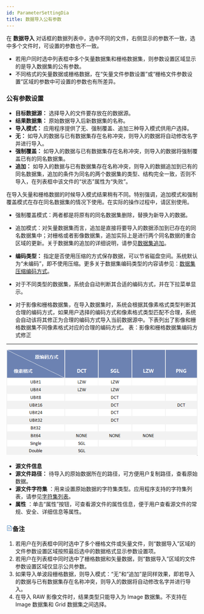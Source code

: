 ```yaml
---
id: ParameterSettingDia
title: 数据导入公有参数  
---  
```

在 **数据导入** 对话框的数据列表中，选中不同的文件，右侧显示的参数不一致，选中多个文件时，可设置的参数也不一致。

* 若用户同时选中列表框中多个矢量数据集和栅格数据集，则参数设置区域显示的是导入数据集的公有参数。
* 不同格式的矢量数据或栅格数据，在“矢量文件参数设置”或“栅格文件参数设置”区域的参数中可设置的参数也有所差异。

### 公有参数设置

* **目标数据源：** 选择导入的文件要存放在的数据源。
* **结果数据集：** 原始数据导入后新数据集的名称。
* **导入模式：** 应用程序提供了无、强制覆盖、追加三种导入模式供用户选择。 
* **无：** 如导入的数据与已有数据集存在名称冲突，则导入的数据将自动修改名字并进行导入。
* **强制覆盖：** 如导入的数据与已有数据集存在名称冲突，则导入的数据将强制覆盖已有的同名数据集。 
* **追加：** 如导入的数据与已有数据集存在名称冲突，则导入的数据追加到已有的同名数据集，追加的条件为同名的两个数据集的类型、结构完全一致，否则不导入，在列表框中该文件的“状态”属性为“失败”。

在导入矢量和栅格数据的时候导入模式结果稍有不同。特别强调，追加模式和强制覆盖模式在存在同名数据集的情况下使用。在实际的操作过程中，请区别使用。

* 强制覆盖模式：两者都是将原有的同名数据集删除，替换为新导入的数据。
* 追加模式：对矢量数据集而言，追加是直接将要导入的数据添加到已存在的同名数据集中；对栅格或者影像数据集，追加实际上是进行两个同名数据的重合区域的更新。关于数据集的追加的详细说明，请参见[数据集追加](DataAppend.html)。

* **编码类型：** 指定是否使用压缩的方式保存数据，可以节省磁盘空间。系统默认为“未编码”，即不使用压缩。更多关于数据集编码类型的内容请参见：[数据集压缩编码方式](../DataManagement/EncodeType.html)。 
* 对于不同类型的数据集，系统会自动判断其合适的编码方式，并在下拉菜单显示。
* 对于影像和栅格数据集，在导入数据集时，系统会根据其像素格式类型判断其合理的编码方式，如果用户选择的编码方式和像素格式类型匹配不合理，系统会自动该将其修正为合理的编码方式导入当前数据源中。下表列出了影像和栅格数据集不同像素格式对应的合理的编码方式。
表：影像和栅格数据集编码方式修正  
---  
![](img/EncodeTypeRec.png)  
* **源文件信息**
* **源文件路径：** 待导入的原始数据所在的路径，可方便用户复制路径，查看原始数据。
* **源文件字符集** ：用来设置原始数据的字符集类型。应用程序支持的字符集列表，请参见[字符集列表](../DataManagement/Charset.html)。
* **属性** ：单击“属性”按钮，可查看源文件的属性信息，便于用户查看源文件的常规、安全、详细信息等属性。

### ![](../../img/read.gif)备注

1. 若用户在列表框中同时选中了多个栅格文件或矢量文件，则“数据导入”区域的文件参数设置区域按照最后选中的数据格式显示参数设置项。
2. 若用户在列表框中同时选中了栅格数据和矢量数据，则“数据导入”区域的文件参数设置区域仅显示公共参数。
3. 如果导入单波段栅格数据，则导入模式：“无”和“追加”是同样效果，即若导入的数据与已有数据集存在名称冲突，则导入的数据将自动修改名字并进行导入。
4. 在导入 RAW 影像文件时，结果类型只能导入为 Image 数据集。不支持在 Image 数据集和 Grid 数据集之间选择。 

